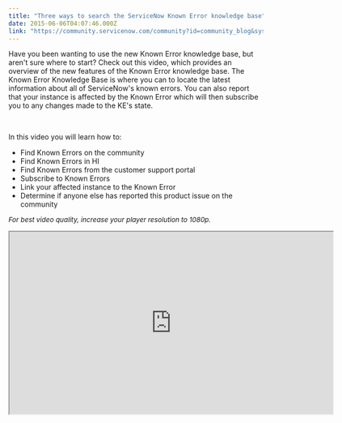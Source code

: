 ```yaml
---
title: "Three ways to search the ServiceNow Known Error knowledge base"
date: 2015-06-06T04:07:46.000Z
link: "https://community.servicenow.com/community?id=community_blog&sys_id=83bc6e25dbd0dbc01dcaf3231f961966"
---
```

<p><span class="s1">Have you been wanting to use the new Known Error knowledge base, but aren't sure where to start</span><span class="s3">?</span><span class="s1"> Check out this video</span><span class="s3">, which</span><span class="s2"> </span><span class="s1">provides an overview of the new features of the Known Error knowledge base. The Known Error Knowledge Base is </span><span class="s3">where</span><span class="s1"> you </span><span class="s3">can</span><span class="s2"> to</span><span class="s1"> locate the latest information about all of ServiceNow's known errors. </span><span class="s2">You can also </span><span class="s1">report that your instance is affected by the Known Error which will then subscribe you to any changes made to the KE's state.</span></p><p><span class="s1"><br/></span></p><p><span class="s1">In this video you will learn how to:</span></p><ul><li><span class="s1">Find Known Errors on the community</span></li><li><span class="s1">Find Known Errors in HI</span></li><li><span class="s1">Find Known Errors from the customer support portal<br/></span></li><li><span class="s1">Subscribe to Known Errors</span></li><li><span class="s1">Link your affected instance to the Known Error</span></li><li><span class="s1">Determine if anyone else has reported this product issue on the community<br/></span></li></ul><p></p><p style="font-size: 13.3333330154419px;"><em>For best video quality, increase your player resolution to 1080p.</em></p><p style="font-size: 13.3333330154419px;"></p><p style="font-size: 13.3333330154419px;"><iframe src="https://youtube.com/embed/Wh0rnHEsSwo" width="640" height="360"/></p><p style="font-size: 13.3333330154419px;"></p><p>For more information on new known error features, see:</p><p></p><p>ServiceNow product documentation:</p><p><span style="font-size: 13.3333330154419px;"><a href="http://wiki.servicenow.com/index.php?title=Using_Knowledge" title="http://wiki.servicenow.com/index.php?title=Using_Knowledge">Using Knowledge</a></span></p><p><span style="font-size: 13.3333330154419px;"><a title="Finding Known Errors" __default_attr="4244" __jive_macro_name="blogpost" class="jive_macro jive_macro_blogpost" data-orig-content="Finding Known Errors" href="/community?id=community_blog&sys_id=844d6ee5dbd0dbc01dcaf3231f9619c5">Finding Known Errors</a></span></p><p><a __default_attr="4258" __jive_macro_name="blogpost" class="jive_macro jive_macro_blogpost" data-orig-content="Known Errors: Behind the Scenes" href="/community?id=community_blog&sys_id=7ecca265dbd0dbc01dcaf3231f961978" modifiedtitle="true" title="Known Errors: Behind the Scenes">Known Errors: Behind the Scenes</a></p><p><a __default_attr="3993" __jive_macro_name="blogpost" class="jive_macro jive_macro_blogpost" data-orig-content="Updates to ServiceNow Known Errors" href="/community?id=community_blog&sys_id=5ffca6a5dbd0dbc01dcaf3231f961983" modifiedtitle="true" title="Updates to ServiceNow Known Errors">Updates to ServiceNow Known Errors</a></p><p><a __default_attr="3999" __jive_macro_name="blogpost" class="jive_macro jive_macro_blogpost" data-orig-content="Evolving our Known Error process" href="/community?id=community_blog&sys_id=adcc2265dbd0dbc01dcaf3231f961999" modifiedtitle="true" title="Evolving our Known Error process">Evolving our Known Error process</a></p><p><a __default_attr="4232" __jive_macro_name="blogpost" class="jive_macro jive_macro_blogpost" data-orig-content="Q: Does this Known Error affect you? A: &quot;This Affects Me!&quot;" href="/community?id=community_blog&sys_id=05cc2265dbd0dbc01dcaf3231f961916" modifiedtitle="true" title="Q: Does this Known Error affect you? A: &quot;This Affects Me!&quot;">Q: Does this Known Error affect you? A: "This Affects Me!"</a></p><p><a title="Leveraging Known Errors in HI and Product Issues in the Community" __default_attr="4254" __jive_macro_name="blogpost" class="jive_macro jive_macro_blogpost" data-orig-content="Leveraging Known Errors in HI and Product Issues in the Community" href="/community?id=community_blog&sys_id=af7da269dbd0dbc01dcaf3231f9619f7">Leveraging Known Errors in HI and Product Issues in the Community</a></p><p></p><p>Your feedback helps us better serve you! Did you find this video helpful? Leave us a comment to tell us why or why not.</p>
